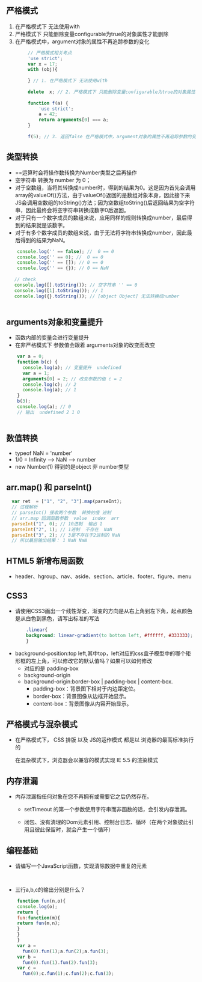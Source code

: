 严格模式
--
1. 在严格模式下 无法使用with
2. 严格模式下 只能删除变量configurable为true的对象属性才能删除
3. 在严格模式中，argument对象的属性不再追踪参数的变化 
```javascript
        // 严格模式相关考点
        'use strict';
        var x = 17;
        with (obj){
    
        } // 1. 在严格模式下 无法使用with
    
        delete  x; // 2. 严格模式下 只能删除变量configurable为true的对象属性才能删除
    
        function f(a) {
            'use strict';
            a = 42;
            return arguments[0] === a;
        }
        
        f(5); // 3. 返回false 在严格模式中，argument对象的属性不再追踪参数的变化 a = 42  arguments[0] = 5
```
类型转换
--
* ==运算时会将操作数转换为Number类型之后再操作
* 空字符串 转换为 number 为 0；
* 对于空数组，当将其转换成number时，得到的结果为0。这是因为首先会调用array的valueOf()方法，由于valueOf()返回的是数组对象本身，因此接下来JS会调用空数组的toString()方法；因为空数组toString()后返回结果为空字符串，因此最终会将空字符串转换成数字0后返回。
* 对于只有一个数字成员的数组来说，应用同样的规则转换成number，最后得到的结果就是该数字。
* 对于有多个数字成员的数组来说，由于无法将字符串转换成number，因此最后得到的结果为NaN。
```javascript
    console.log('' == false); //  0 == 0
    console.log('' == 0); //  0 == 0
    console.log('' == []); // 0 == 0 
    console.log('' == {}); // 0 == NaN
    
   // check 
   console.log([].toString()); // 空字符串 '' == 0
   console.log([1].toString()); // 1
   console.log({}.toString()); // [object Object] 无法转换成number
   
```

arguments对象和变量提升
--
* 函数内部的变量会进行变量提升
* 在非严格模式下 参数值会跟着 arguments对象的改变而改变
```javascript
    var a = 0;
    function b(c) {
      console.log(a); // 变量提升  undefined 
      var a = 1;
      arguments[0] = 2; // 改变参数的值 c = 2
      console.log(c); // 2 
      console.log(a); // 1
    }
    b(3);
    console.log(a); // 0
    // 输出  undefined 2 1 0 
    
```
数值转换
--
* typeof NaN  = 'number'
* 1/0 = Infinity --> NaN --> number
* new Number(1) 得到的是object 非 number类型

arr.map() 和 parseInt()
--

```javascript
  var ret  = ["1", "2", "3"].map(parseInt); 
  // 过程解析 
  // parseInt() 接收两个参数  转换的值 进制 
  // arr.map 回调函数参数  value  index  arr 
  parseInt("1", 0); // 10进制  输出 1 
  parseInt("2", 1); // 1进制  不存在  NaN
  parseInt("3", 2); // 3是不存在于2进制的 NaN
  // 所以最后输出结果： 1 NaN NaN
```
HTML5 新增布局函数
--
* header、hgroup、nav、aside、section、article、footer、figure、menu

CSS3
--
* 请使用CSS3画出一个线性渐变，渐变的方向是从右上角到左下角，起点颜色是从白色到黑色，请写出标准的写法
    ```css
        .linear{
        background: linear-gradient(to bottom left, #ffffff, #333333);
        }
    ```
* background-position:top left,其中top，left对应的css盒子模型中的哪个矩形框的左上角，可以修改它的默认值吗？如果可以如何修改
    * 对应的是 padding-box
    * background-origin
    * background-origin:border-box | padding-box | content-box.
        * padding-box：背景图下相对于内边距定位。
        * border-box：背景图像从边框开始显示。
        * content-box：背景图像从内容开始显示。    

严格模式与混杂模式
--
* 在严格模式下， CSS 排版 以及 JS的运作模式 都是以 浏览器的最高标准执行的
  
  在混杂模式下，浏览器会以兼容的模式实现 IE 5.5 的渲染模式
  
内存泄漏
--
* 内存泄漏指任何对象在您不再拥有或需要它之后仍然存在。
  
  * setTimeout 的第一个参数使用字符串而非函数的话，会引发内存泄漏。
  
  * 闭包、没有清理的Dom元素引用、控制台日志、循环（在两个对象彼此引用且彼此保留时，就会产生一个循环）


编程基础
--
* 请编写一个JavaScript函数，实现清除数据中重复的元素
```javascript
    
```
* 三行a,b,c的输出分别是什么？
```javascript
    function fun(n,o){
    console.log(o);
    return {
    fun:function(m){
    return fun(m,n);
    }
    }
    }
    var a = 
      fun(0).fun(1);a.fun(2);a.fun(3);
    var b =
      fun(0).fun(1).fun(2).fun(3);
    var c =
      fun(0);c.fun(1);c.fun(2);c.fun(3);
```